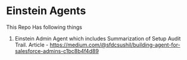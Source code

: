 # Einstein Agents

This Repo Has following things
1. Einstein Admin Agent which includes Summarization of Setup Audit Trail. Article - https://medium.com/@sfdcsushil/building-agent-for-salesforce-admins-c1bc8b4f4d89